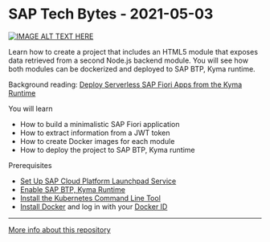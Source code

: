 # SAP Tech Bytes - 2021-05-03


[![IMAGE ALT TEXT HERE](https://img.youtube.com/vi/48vOeu7XqkM/0.jpg)](https://www.youtube.com/watch?v=48vOeu7XqkM)

Learn how to create a project that includes an HTML5 module that exposes data retrieved from a second Node.js backend module. You will see how both modules can be dockerized and deployed to SAP BTP, Kyma runtime. 

Background reading:
[Deploy Serverless SAP Fiori Apps from the Kyma Runtime](https://blogs.sap.com/2021/03/01/deploy-serverless-sap-fiori-apps-from-the-kyma-runtime/)

You will learn
* How to build a minimalistic SAP Fiori application 
* How to extract information from a JWT token
* How to create Docker images for each module
* How to deploy the project to SAP BTP, Kyma runtime

Prerequisites
* [Set Up SAP Cloud Platform Launchpad Service](https://developers.sap.com/tutorials/cp-portal-cloud-foundry-getting-started.html)
* [Enable SAP BTP, Kyma Runtime](https://developers.sap.com/tutorials/cp-kyma-getting-started.html)​
* [Install the Kubernetes Command Line Tool](https://developers.sap.com/tutorials/cp-kyma-download-cli.htmll)
* [Install Docker](https://docs.docker.com/get-docker/) and log in with your [Docker ID](https://docs.docker.com/docker-id/)

---

[More info about this repository](https://github.com/SAP-samples/sap-tech-bytes)
